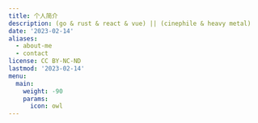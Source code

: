 ```yaml
---
title: 个人简介
description: (go & rust & react & vue) || (cinephile & heavy metal)
date: '2023-02-14'
aliases:
  - about-me
  - contact
license: CC BY-NC-ND
lastmod: '2023-02-14'
menu:
  main:
    weight: -90
    params:
      icon: owl
---
```

